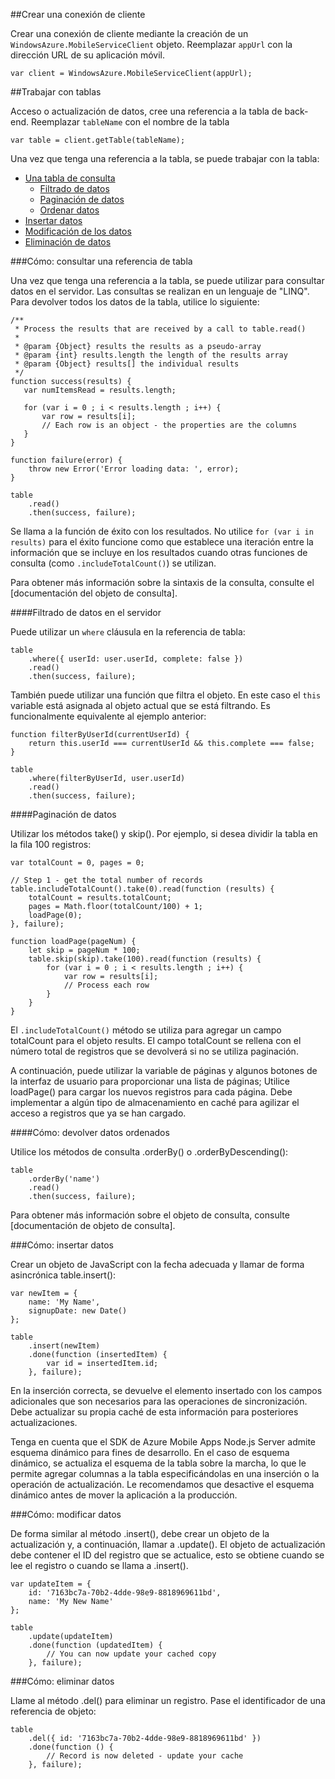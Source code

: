 ##<a name="create-client"></a>Crear una conexión de cliente

Crear una conexión de cliente mediante la creación de un `WindowsAzure.MobileServiceClient` objeto.  Reemplazar `appUrl` con la dirección URL de su aplicación móvil.

```
var client = WindowsAzure.MobileServiceClient(appUrl);
```

##<a name="table-reference"></a>Trabajar con tablas

Acceso o actualización de datos, cree una referencia a la tabla de back-end. Reemplazar `tableName` con el nombre de la tabla

```
var table = client.getTable(tableName);
```

Una vez que tenga una referencia a la tabla, se puede trabajar con la tabla:

* [Una tabla de consulta](#querying)
  * [Filtrado de datos](#table-filter)
  * [Paginación de datos](#table-paging)
  * [Ordenar datos](#sorting-data)
* [Insertar datos](#inserting)
* [Modificación de los datos](#modifying)
* [Eliminación de datos](#deleting)

###<a name="querying"></a>Cómo: consultar una referencia de tabla

Una vez que tenga una referencia a la tabla, se puede utilizar para consultar datos en el servidor.  Las consultas se realizan en un lenguaje de "LINQ".
Para devolver todos los datos de la tabla, utilice lo siguiente:

```
/**
 * Process the results that are received by a call to table.read()
 *
 * @param {Object} results the results as a pseudo-array
 * @param {int} results.length the length of the results array
 * @param {Object} results[] the individual results
 */
function success(results) {
   var numItemsRead = results.length;

   for (var i = 0 ; i < results.length ; i++) {
       var row = results[i];
       // Each row is an object - the properties are the columns
   }
}

function failure(error) {
    throw new Error('Error loading data: ', error);
}

table
    .read()
    .then(success, failure);
```

Se llama a la función de éxito con los resultados.   No utilice `for (var i in results)` para el éxito funcione como que establece una iteración entre la información que se incluye en los resultados cuando otras funciones de consulta (como `.includeTotalCount()`) se utilizan.

Para obtener más información sobre la sintaxis de la consulta, consulte el [documentación del objeto de consulta].

####<a name="table-filter"></a>Filtrado de datos en el servidor

Puede utilizar un `where` cláusula en la referencia de tabla:

```
table
    .where({ userId: user.userId, complete: false })
    .read()
    .then(success, failure);
```

También puede utilizar una función que filtra el objeto.  En este caso el `this` variable está asignada al objeto actual que se está filtrando.  Es funcionalmente equivalente al ejemplo anterior:

```
function filterByUserId(currentUserId) {
    return this.userId === currentUserId && this.complete === false;
}

table
    .where(filterByUserId, user.userId)
    .read()
    .then(success, failure);
```

####<a name="table-paging"></a>Paginación de datos

Utilizar los métodos take() y skip().  Por ejemplo, si desea dividir la tabla en la fila 100 registros:

```
var totalCount = 0, pages = 0;

// Step 1 - get the total number of records
table.includeTotalCount().take(0).read(function (results) {
    totalCount = results.totalCount;
    pages = Math.floor(totalCount/100) + 1;
    loadPage(0);
}, failure);

function loadPage(pageNum) {
    let skip = pageNum * 100;
    table.skip(skip).take(100).read(function (results) {
        for (var i = 0 ; i < results.length ; i++) {
            var row = results[i];
            // Process each row
        }
    }
}
```

El `.includeTotalCount()` método se utiliza para agregar un campo totalCount para el objeto results.  El campo totalCount se rellena con el número total de registros que se devolverá si no se utiliza paginación.

A continuación, puede utilizar la variable de páginas y algunos botones de la interfaz de usuario para proporcionar una lista de páginas; Utilice loadPage() para cargar los nuevos registros para cada página.  Debe implementar a algún tipo de almacenamiento en caché para agilizar el acceso a registros que ya se han cargado.


####<a name="sorting-data"></a>Cómo: devolver datos ordenados

Utilice los métodos de consulta .orderBy() o .orderByDescending():

```
table
    .orderBy('name')
    .read()
    .then(success, failure);
```

Para obtener más información sobre el objeto de consulta, consulte [documentación de objeto de consulta].

###<a name="inserting"></a>Cómo: insertar datos

Crear un objeto de JavaScript con la fecha adecuada y llamar de forma asincrónica table.insert():

```
var newItem = {
    name: 'My Name',
    signupDate: new Date()
};

table
    .insert(newItem)
    .done(function (insertedItem) {
        var id = insertedItem.id;
    }, failure);
```

En la inserción correcta, se devuelve el elemento insertado con los campos adicionales que son necesarios para las operaciones de sincronización.  Debe actualizar su propia caché de esta información para posteriores actualizaciones.

Tenga en cuenta que el SDK de Azure Mobile Apps Node.js Server admite esquema dinámico para fines de desarrollo.
En el caso de esquema dinámico, se actualiza el esquema de la tabla sobre la marcha, lo que le permite agregar columnas a la tabla especificándolas en una inserción o la operación de actualización.  Le recomendamos que desactive el esquema dinámico antes de mover la aplicación a la producción.

###<a name="modifying"></a>Cómo: modificar datos

De forma similar al método .insert(), debe crear un objeto de la actualización y, a continuación, llamar a .update().  El objeto de actualización debe contener el ID del registro que se actualice, esto se obtiene cuando se lee el registro o cuando se llama a .insert().

```
var updateItem = {
    id: '7163bc7a-70b2-4dde-98e9-8818969611bd',
    name: 'My New Name'
};

table
    .update(updateItem)
    .done(function (updatedItem) {
        // You can now update your cached copy
    }, failure);
```

###<a name="deleting"></a>Cómo: eliminar datos

Llame al método .del() para eliminar un registro.  Pase el identificador de una referencia de objeto:

```
table
    .del({ id: '7163bc7a-70b2-4dde-98e9-8818969611bd' })
    .done(function () {
        // Record is now deleted - update your cache
    }, failure);
```

